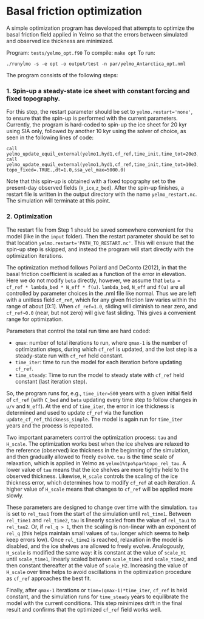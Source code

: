 # Basal friction optimization

A simple optimization program has developed that attempts
to optimize the basal friction field applied in Yelmo so
that the errors between simulated and observed ice thickness
are minimized.

Program: `tests/yelmo_opt.f90`
To compile: `make opt`
To run: 

```
./runylmo -s -e opt -o output/test -n par/yelmo_Antarctica_opt.nml
```

The program consists of the following steps:

### 1. Spin-up a steady-state ice sheet with constant forcing and fixed topography.

For this step, the restart parameter should be set to `yelmo.restart='none'`, to
ensure that the spin-up is performed with the current parameters. Currently,
the program is hard-coded to spin-up the ice sheet for 20 kyr using SIA only,
followed by another 10 kyr using the solver of choice, as seen in the following lines of code:

```
call yelmo_update_equil_external(yelmo1,hyd1,cf_ref,time_init,time_tot=20e3,topo_fixed=.TRUE.,dt=5.0,ssa_vel_max=0.0)
call yelmo_update_equil_external(yelmo1,hyd1,cf_ref,time_init,time_tot=10e3, topo_fixed=.TRUE.,dt=1.0,ssa_vel_max=5000.0)
```

Note that this spin-up is obtained with a fixed topography set to the present-day
observed fields (`H_ice`,`z_bed`). After the spin-up finishes, a restart file is
written in the output directory with the name `yelmo_restart.nc`. The simulation
will terminate at this point.

### 2. Optimization

The restart file from Step 1 should be saved somewhere convenient for the model
(like in the `input` folder). Then the restart parameter should be set to that
location `yelmo.restart='PATH_TO_RESTART.nc'`. This will ensure that the spin-up
step is skipped, and instead the program will start directly with the optimization
iterations.

The optimization method follows Pollard and DeConto (2012), in that the basal
friction coefficient is scaled as a function of the error in elevation. Here we
do not modify `beta` directly, however, we assume that `beta = cf_ref * lambda_bed * N_eff * f(u)`.
`lambda_bed`, `N_eff` and `f(u)` are all controlled by parameter choices in the .nml file
like normal. Thus we are left with a unitless field `cf_ref`, which for any given
friction law varies within the range of about [0:1]. When `cf_ref=1.0`, sliding will
diminish to near zero, and `cf_ref~0.0` (near, but not zero) will give fast sliding.
This gives a convenient range for optimization.  

Parameters that control the total run time are hard coded:

- `qmax`: number of total iterations to run, where `qmax-1` is the number of optimization steps,
during which `cf_ref` is updated, and the last step is a steady-state run with `cf_ref` held constant.
- `time_iter`: time to run the model for each iteration before updating `cf_ref`.
- `time_steady`: Time to run the model to steady state with `cf_ref` held constant (last iteration step).

So, the program runs for, e.g., `time_iter=500` years with a given initial field of `cf_ref`
(with `C_bed` and `beta` updating every time step to follow changes in `u/v` and `N_eff`). At the end
of `time_iter`, the error in ice thickness is determined and used to update `cf_ref`
via the function `update_cf_ref_thickness_simple`. The model is again run for `time_iter` years
and the process is repeated.

Two important parameters control the optimization process: `tau` and `H_scale`.
The optimization works best when the ice shelves are relaxed to the reference
(observed) ice thickness in the beginning of the simulation, and then gradually
allowed to freely evolve. `tau` is the time scale of relaxation, which is applied
in Yelmo as `yelmo1%tpo%par%topo_rel_tau`. A lower value of `tau` means that the
ice shelves are more tightly held to the observed thickness. Likewise, `H_scale` controls the scaling
of the ice thickness error, which determines how to modify `cf_ref` at each iteration.
A higher value of `H_scale` means that changes to `cf_ref` will be applied more slowly.

These parameters are designed to change over time with the simulation. `tau` is
set to `rel_tau1` from the start of the simulation until `rel_time1`. Between `rel_time1`
and `rel_time2`, `tau` is linearly scaled from the value of `rel_tau1` to `rel_tau2`.
Or, if `rel_q > 1`, then the scaling is non-linear with an exponent of `rel_q` (this helps
maintain small values of `tau` longer which seems to help keep errors low). 
Once `rel_time2` is reached, relaxation in the model is disabled, and the ice shelves
are allowed to freely evolve. Analogously, `H_scale` is modified the same way:
it is constant at the value of `scale_H1` until `scale_time1`,
linearly scaled between `scale_time1` and `scale_time2`,
and then constant thereafter at the value of `scale_H2`. Increasing the value of
`H_scale` over time helps to avoid oscillations in the optimization procedure as
`cf_ref` approaches the best fit.

Finally, after `qmax-1` iterations or `time=(qmax-1)*time_iter`, `cf_ref` is held
constant, and the simulation runs for `time_steady` years to equilibrate the model
with the current conditions. This step minimizes drift in the final result and
confirms that the optimized `cf_ref` field works well.
